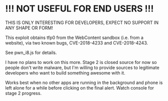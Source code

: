 # !!! NOT USEFUL FOR END USERS !!!

THIS IS ONLY INTERESTING FOR DEVELOPERS, EXPECT NO SUPPORT IN ANY SHAPE OR FORM!

This exploit obtains tfp0 from the WebContent sandbox (i.e. from a website), via two known bugs, CVE-2018-4233 and CVE-2018-4243.

See pwn_i8.js for details.

I have no plans to work on this more. Stage 2 is closed source for now so people don't write malware, but I'm willing to provide sources to legitimate developers who want to build something awesome with it.

Works best when no other apps are running in the background and phone is left alone for a while before clicking on the final alert. Watch console for stage 2 progress.
